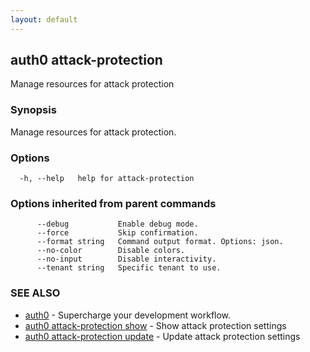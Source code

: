 ```yaml
---
layout: default
---
```

## auth0 attack-protection

Manage resources for attack protection

### Synopsis

Manage resources for attack protection.

### Options

```
  -h, --help   help for attack-protection
```

### Options inherited from parent commands

```
      --debug           Enable debug mode.
      --force           Skip confirmation.
      --format string   Command output format. Options: json.
      --no-color        Disable colors.
      --no-input        Disable interactivity.
      --tenant string   Specific tenant to use.
```

### SEE ALSO

* [auth0](/auth0-cli/)	 - Supercharge your development workflow.
* [auth0 attack-protection show](auth0_attack_protection_show.md)	 - Show attack protection settings
* [auth0 attack-protection update](auth0_attack_protection_update.md)	 - Update attack protection settings
